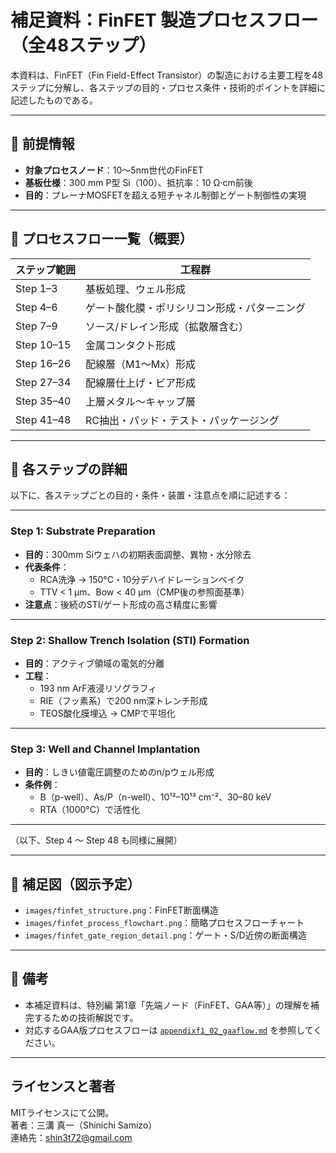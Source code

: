 # 補足資料：FinFET 製造プロセスフロー（全48ステップ）

本資料は、FinFET（Fin Field-Effect Transistor）の製造における主要工程を48ステップに分解し、各ステップの目的・プロセス条件・技術的ポイントを詳細に記述したものである。

---

## 🔹 前提情報

- **対象プロセスノード**：10〜5nm世代のFinFET
- **基板仕様**：300 mm P型 Si（100）、抵抗率：10 Ω·cm前後
- **目的**：プレーナMOSFETを超える短チャネル制御とゲート制御性の実現

---

## 🔸 プロセスフロー一覧（概要）

| ステップ範囲 | 工程群                     |
|--------------|----------------------------|
| Step 1–3     | 基板処理、ウェル形成       |
| Step 4–6     | ゲート酸化膜・ポリシリコン形成・パターニング |
| Step 7–9     | ソース/ドレイン形成（拡散層含む） |
| Step 10–15   | 金属コンタクト形成         |
| Step 16–26   | 配線層（M1〜Mx）形成       |
| Step 27–34   | 配線層仕上げ・ビア形成     |
| Step 35–40   | 上層メタル〜キャップ層     |
| Step 41–48   | RC抽出・パッド・テスト・パッケージング |

---

## 🔸 各ステップの詳細

以下に、各ステップごとの目的・条件・装置・注意点を順に記述する：

---

### Step 1: Substrate Preparation

- **目的**：300mm Siウェハの初期表面調整、異物・水分除去
- **代表条件**：
  - RCA洗浄 → 150°C・10分デハイドレーションベイク
  - TTV < 1 µm、Bow < 40 µm（CMP後の参照面基準）
- **注意点**：後続のSTI/ゲート形成の高さ精度に影響

---

### Step 2: Shallow Trench Isolation (STI) Formation

- **目的**：アクティブ領域の電気的分離
- **工程**：
  - 193 nm ArF液浸リソグラフィ
  - RIE（フッ素系）で200 nm深トレンチ形成
  - TEOS酸化膜埋込 → CMPで平坦化

---

### Step 3: Well and Channel Implantation

- **目的**：しきい値電圧調整のためのn/pウェル形成
- **条件例**：
  - B（p-well）、As/P（n-well）、10¹²–10¹³ cm⁻²、30–80 keV
  - RTA（1000°C）で活性化

---

（以下、Step 4 〜 Step 48 も同様に展開）

---

## 🔸 補足図（図示予定）

- `images/finfet_structure.png`：FinFET断面構造
- `images/finfet_process_flowchart.png`：簡略プロセスフローチャート
- `images/finfet_gate_region_detail.png`：ゲート・S/D近傍の断面構造

---

## 🔸 備考

- 本補足資料は、特別編 第1章「先端ノード（FinFET、GAA等）」の理解を補完するための技術解説です。
- 対応するGAA版プロセスフローは [`appendixf1_02_gaaflow.md`](./appendixf1_02_gaaflow.md) を参照してください。

---

## ライセンスと著者

MITライセンスにて公開。  
著者：三溝 真一（Shinichi Samizo）  
連絡先：[shin3t72@gmail.com](mailto:shin3t72@gmail.com)
